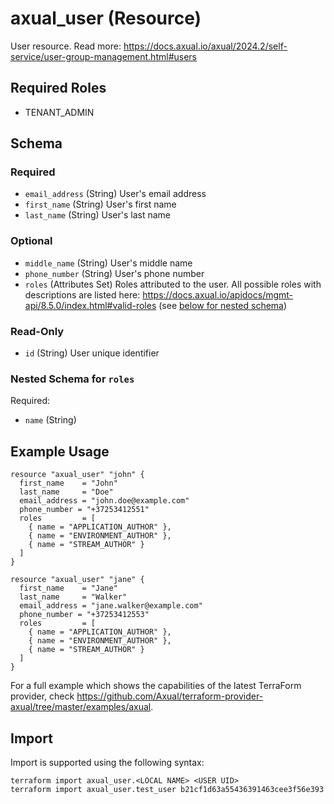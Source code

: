# axual_user (Resource)

User resource. Read more: https://docs.axual.io/axual/2024.2/self-service/user-group-management.html#users

## Required Roles
- TENANT_ADMIN

<!-- schema generated by tfplugindocs -->
## Schema

### Required

- `email_address` (String) User's email address
- `first_name` (String) User's first name
- `last_name` (String) User's last name

### Optional

- `middle_name` (String) User's middle name
- `phone_number` (String) User's phone number
- `roles` (Attributes Set) Roles attributed to the user. All possible roles with descriptions are listed here: https://docs.axual.io/apidocs/mgmt-api/8.5.0/index.html#valid-roles (see [below for nested schema](#nestedatt--roles))

### Read-Only

- `id` (String) User unique identifier

<a id="nestedatt--roles"></a>
### Nested Schema for `roles`

Required:

- `name` (String)

## Example Usage

```hcl
resource "axual_user" "john" {
  first_name    = "John"
  last_name     = "Doe"
  email_address = "john.doe@example.com"
  phone_number = "+37253412551"
  roles         = [
    { name = "APPLICATION_AUTHOR" },
    { name = "ENVIRONMENT_AUTHOR" },
    { name = "STREAM_AUTHOR" }
  ]
}

resource "axual_user" "jane" {
  first_name    = "Jane"
  last_name     = "Walker"
  email_address = "jane.walker@example.com"
  phone_number = "+37253412553"
  roles         = [
    { name = "APPLICATION_AUTHOR" },
    { name = "ENVIRONMENT_AUTHOR" },
    { name = "STREAM_AUTHOR" }
  ]
}
```

For a full example which shows the capabilities of the latest TerraForm provider, check https://github.com/Axual/terraform-provider-axual/tree/master/examples/axual.

## Import

Import is supported using the following syntax:

```shell
terraform import axual_user.<LOCAL NAME> <USER UID>
terraform import axual_user.test_user b21cf1d63a55436391463cee3f56e393
```